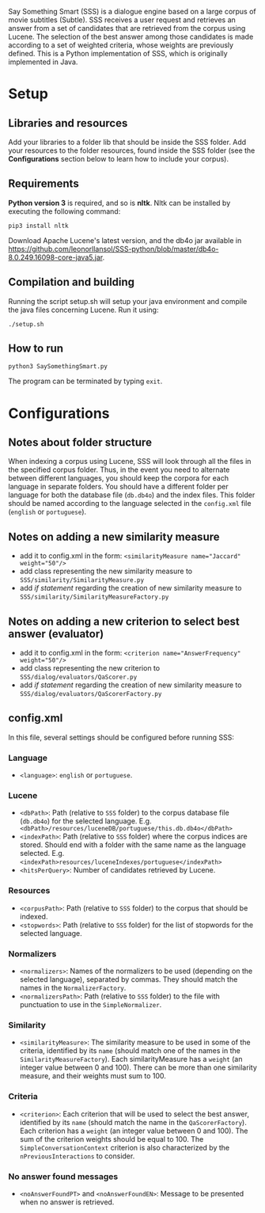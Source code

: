 Say Something Smart (SSS) is a dialogue engine based on a large corpus of movie subtitles (Subtle). SSS receives a user
request and retrieves an answer from a set of candidates that are retrieved from the corpus using Lucene. The selection of the
best answer among those candidates is made according to a set of weighted criteria, whose weights are previously defined. 
This is a Python implementation of SSS, which is originally implemented in Java. 

# Setup

## Libraries and resources

Add your libraries to a folder lib that should be inside the SSS folder. Add your resources to the folder resources, found
inside the SSS folder (see the **Configurations** section below to learn how to include your corpus).

## Requirements

**Python version 3** is required, and so is **nltk**. Nltk can be installed by executing the following command:
```
pip3 install nltk
```
Download Apache Lucene's latest version, and the db4o jar available in https://github.com/leonorllansol/SSS-python/blob/master/db4o-8.0.249.16098-core-java5.jar. 
## Compilation and building
Running the script setup.sh will setup your java environment and compile the java files concerning Lucene. Run it using: 
```
./setup.sh
```

## How to run

```
python3 SaySomethingSmart.py
```

The program can be terminated by typing `exit`.
# Configurations

## Notes about folder structure

When indexing a corpus using Lucene, SSS will look through all the files in the specified corpus folder. Thus, in the event you
need to alternate between different languages, you should keep the corpora for each language in separate folders.
You should have a different folder per language for both the database file (```db.db4o```) and the index files. This folder should be named according to the language selected in the ```config.xml``` file (```english``` or ```portuguese```).

## Notes on adding a new similarity measure
- add it to config.xml in the form: `<similarityMeasure name="Jaccard" weight="50"/>`
- add class representing the new similarity measure to `SSS/similarity/SimilarityMeasure.py`
- add *if statement* regarding the creation of new similarity measure to `SSS/similarity/SimilarityMeasureFactory.py`

## Notes on adding a new criterion to select best answer (evaluator)
- add it to config.xml in the form: `<criterion name="AnswerFrequency" weight="50"/>`
- add class representing the new criterion to `SSS/dialog/evaluators/QaScorer.py`
- add *if statement* regarding the creation of new similarity measure to `SSS/dialog/evaluators/QaScorerFactory.py`

## config.xml
In this file, several settings should be configured before running SSS:

### Language

- `<language>`: `english` or `portuguese`.

### Lucene
- `<dbPath>`: Path (relative to `SSS` folder) to the corpus database file (`db.db4o`) for the selected language. E.g.
```  <dbPath>/resources/luceneDB/portuguese/this.db.db4o</dbPath>```
- `<indexPath>`: Path (relative to `SSS` folder) where the corpus indices are stored. Should end with a folder with the same name as the language selected. E.g.
```<indexPath>resources/luceneIndexes/portuguese</indexPath>```
- `<hitsPerQuery>`: Number of candidates retrieved by Lucene.

### Resources

- `<corpusPath>`: Path (relative to `SSS` folder) to the corpus that should be indexed.
- `<stopwords>`: Path (relative to `SSS` folder) for the list of stopwords for the selected language.

### Normalizers

 - `<normalizers>`: Names of the normalizers to be used (depending on the selected language), separated by commas. They should match the names in the `NormalizerFactory`.
 - `<normalizersPath>`: Path (relative to `SSS` folder) to the file with punctuation to use in the `SimpleNormalizer`.
 
### Similarity

- `<similarityMeasure>`: The similarity measure to be used in some of the criteria, identified by its `name` (should match one of the names in the `SimilarityMeasureFactory`). Each similarityMeasure has a `weight` (an integer value between 0 and 100). There can be more than one similarity measure, and their weights must sum to 100.

### Criteria

- `<criterion>`: Each criterion that will be used to select the best answer, identified by its `name` (should match the name in the `QaScorerFactory`). Each criterion has a `weight` (an integer value between 0 and 100). The sum of the criterion weights should be equal to 100. The `SimpleConversationContext` criterion is also characterized by the `nPreviousInteractions` to consider.

### No answer found messages

- `<noAnswerFoundPT>` and `<noAnswerFoundEN>`: Message to be presented when no answer is retrieved.

